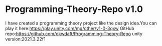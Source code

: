 # Programming-Theory-Repo v1.0
I have created a programming theory project like the design idea.You can play it here:https://play.unity.com/mg/other/v1-0-3qxw
GitHub repo:https://github.com/dkwdaft/Programming-Theory-Repo
 unity version:2021.3.22f1

